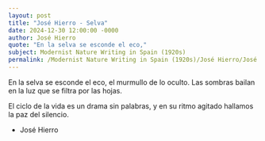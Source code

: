 ```yaml
---
layout: post
title: "José Hierro - Selva"
date: 2024-12-30 12:00:00 -0000
author: José Hierro
quote: "En la selva se esconde el eco,"
subject: Modernist Nature Writing in Spain (1920s)
permalink: /Modernist Nature Writing in Spain (1920s)/José Hierro/José Hierro - Selva
---
```


En la selva se esconde el eco,
el murmullo de lo oculto.
Las sombras bailan en la luz
que se filtra por las hojas.

El ciclo de la vida
es un drama sin palabras,
y en su ritmo agitado
hallamos la paz del silencio.

- José Hierro
